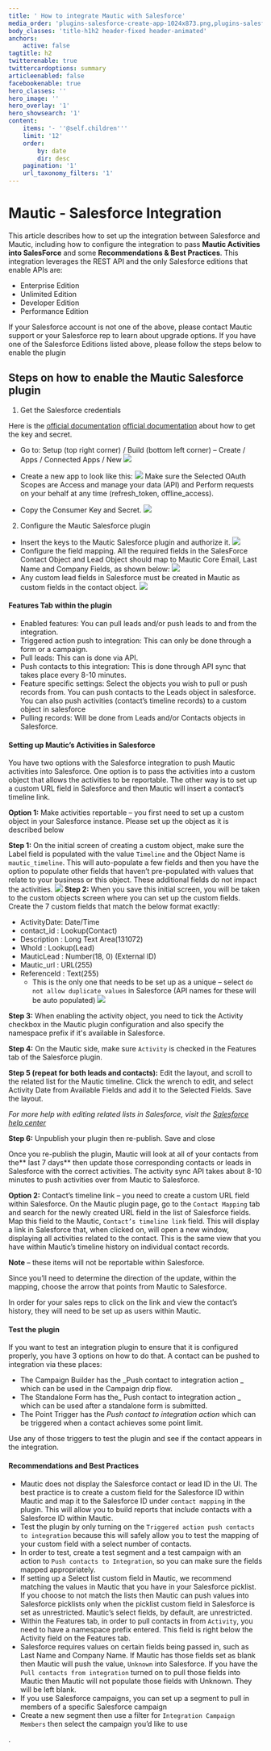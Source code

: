 ```yaml
---
title: ' How to integrate Mautic with Salesforce'
media_order: 'plugins-salesforce-create-app-1024x873.png,plugins-salesforce-create-app-form.png,plugins-salesforce-create-app-keys.png,plugins-salesforce-authorize.png,Screen-Shot-2018-10-10-at-11.40.25-AM.png,custom-fields-1024x393.png,plugins-salesforce-timeline-ddb2866a.png,plugins-salesforce-object-3f5313d3.png'
body_classes: 'title-h1h2 header-fixed header-animated'
anchors:
    active: false
tagtitle: h2
twitterenable: true
twittercardoptions: summary
articleenabled: false
facebookenable: true
hero_classes: ''
hero_image: ''
hero_overlay: '1'
hero_showsearch: '1'
content:
    items: '- ''@self.children'''
    limit: '12'
    order:
        by: date
        dir: desc
    pagination: '1'
    url_taxonomy_filters: '1'
---
```


# Mautic - Salesforce Integration

This article describes how to set up the integration between Salesforce and Mautic, including how to configure the integration to pass **Mautic Activities into SalesForce** and some **Recommendations & Best Practices**. This integration leverages the REST API and the only Salesforce editions that enable APIs are:
* Enterprise Edition
* Unlimited Edition
* Developer Edition
* Performance Edition

If your Salesforce account is not one of the above, please contact Mautic support or your Salesforce rep to learn about upgrade options.
If you have one of the Salesforce Editions listed above, please follow the steps below to enable the plugin

## Steps on how to enable the Mautic Salesforce plugin
1. Get the Salesforce credentials

Here is the [official documentation] [official documentation] about how to get the key and secret.

* Go to: Setup (top right corner) / Build (bottom left corner) – Create / Apps / Connected Apps / New
![](plugins-salesforce-create-app-1024x873.png)

*  Create a new app to look like this:
![](plugins-salesforce-create-app-form.png)
Make sure the Selected OAuth Scopes are Access and manage your data (API) and Perform requests on your behalf at any time (refresh_token, offline_access).
* Copy the Consumer Key and Secret.
![](plugins-salesforce-create-app-keys.png)

2. Configure the Mautic Salesforce plugin

* Insert the keys to the Mautic Salesforce plugin and authorize it.
![](plugins-salesforce-authorize.png)
*  Configure the field mapping.  All the required fields in the SalesForce Contact Object and Lead Object should map to Mautic Core Email, Last Name and Company Fields, as shown below:
![](Screen-Shot-2018-10-10-at-11.40.25-AM.png)
*  Any custom lead fields in Salesforce must be created in Mautic as custom fields in the contact object.
![](custom-fields-1024x393.png)
#### Features Tab within the plugin
* Enabled features: You can pull leads and/or push leads to and from the integration.
* Triggered action push to integration: This can only be done through a form or a campaign.
* Pull leads: This can is done via API.
* Push contacts to this integration: This is done through API sync that takes place every 8-10 minutes.
* Feature specific settings: Select the objects you wish to pull or push records from. You can push contacts to the Leads object in salesforce. You can also push activities (contact’s timeline records) to a custom object in salesforce
* Pulling records: Will be done from Leads and/or Contacts objects in Salesforce.

#### Setting up Mautic’s Activities in Salesforce
You have two options with the Salesforce integration to push Mautic activities into Salesforce. One option is to pass the activities into a custom object that allows the activities to be reportable. The other way is to set up a custom URL field in Salesforce and then Mautic will insert a contact’s timeline link.

**Option 1:** Make activities reportable – you first need to set up a custom object in your Salesforce instance. Please set up the object as it is described below

**Step 1:** On the initial screen of creating a custom object, make sure the Label field is populated with the value `Timeline` and the Object Name is `mautic_timeline`. This will auto-populate a few fields and then you have the option to populate other fields that haven’t pre-populated with values that relate to your business or this object. These additional fields do not impact the activities.
![](plugins-salesforce-timeline-ddb2866a.png)
**Step 2:** When you save this initial screen, you will be taken to the custom objects screen where you can set up the custom fields. Create the 7 custom fields that match the below format exactly:
* ActivityDate: Date/Time
* contact_id : Lookup(Contact)
* Description : Long Text Area(131072)
* WhoId : Lookup(Lead)
* MauticLead : Number(18, 0) (External ID)
* Mautic_url : URL(255)
* ReferenceId : Text(255)
  *  This is the only one that needs to be set up as a unique – select `do not allow duplicate values` in Salesforce (API names for these will be auto populated)
 ![](plugins-salesforce-object-3f5313d3.png)

**Step 3:** When enabling the activity object, you need to tick the Activity checkbox in the Mautic plugin configuration and also specify the namespace prefix if it's available in Salesforce.

**Step 4:** On the Mautic side, make sure `Activity` is checked in the Features tab of the Salesforce plugin.

**Step 5 (repeat for both leads and contacts):** Edit the layout, and scroll to the related list for the Mautic timeline. Click the wrench to edit, and select Activity Date from Available Fields and add it to the Selected Fields. Save the layout.

_For more help with editing related lists in Salesforce, visit the [Salesforce help center][Salesforce help center]_

**Step 6:** Unpublish your plugin then re-publish. Save and close


Once you re-publish the plugin, Mautic will look at all of your contacts from the** last 7 days** then update those corresponding contacts or leads in Salesforce with the correct activities. The activity sync API takes about 8-10 minutes to push activities over from Mautic to Salesforce.

**Option 2:** Contact’s timeline link – you need to create a custom URL field within Salesforce. On the Mautic plugin page, go to the `Contact Mapping` tab and search for the newly created URL field in the list of Salesforce fields. Map this field to the Mautic, `Contact’s timeline link` field. This will display a link in Salesforce that, when clicked on, will open a new window, displaying all activities related to the contact. This is the same view that you have within Mautic’s timeline history on individual contact records. 

**Note** – these items will not be reportable within Salesforce.

Since you’ll need to determine the direction of the update, within the mapping, choose the arrow that points from Mautic to Salesforce.

In order for your sales reps to click on the link and view the contact’s history, they will need to be set up as users within Mautic.

#### Test the plugin

If you want to test an integration plugin to ensure that it is configured properly, you have 3 options on how to do that. A contact can be pushed to integration via these places:

* The Campaign Builder has the _Push contact to integration action _ which can be used in the Campaign drip flow.
* The Standalone Form has the_ Push contact to integration action _ which can be used after a standalone form is submitted.
* The Point Trigger has the _Push contact to integration action_ which can be triggered when a contact achieves some point limit.

Use any of those triggers to test the plugin and see if the contact appears in the integration.

#### Recommendations and Best Practices
* Mautic does not display the Salesforce contact or lead ID in the UI. The best practice is to create a custom field for the Salesforce ID within Mautic and map it to the Salesforce ID under `contact mapping` in the plugin. This will allow you to build reports that include contacts with a Salesforce ID within Mautic.
* Test the plugin by only turning on the `Triggered action push contacts to integration` because this will safely allow you to test the mapping of your custom field with a select number of contacts.
* In order to test, create a test segment and a test campaign with an action to `Push contacts to Integration`, so you can make sure the fields mapped appropriately.
* If setting up a Select list custom field in Mautic, we recommend matching the values in Mautic that you have in your Salesforce picklist. If you choose to not match the lists then Mautic can push values into Salesforce picklists only when the picklist custom field in Salesforce is set as unrestricted. Mautic’s select fields, by default, are unrestricted.
* Within the Features tab, in order to pull contacts in from `Activity`, you need to have a namespace prefix entered. This field is right below the Activity field on the Features tab.
* Salesforce requires values on certain fields being passed in, such as Last Name and Company Name. If Mautic has those fields set as blank then Mautic will push the value, `Unknown` into Salesforce. If you have the `Pull contacts from integration` turned on to pull those fields into Mautic then Mautic will not populate those fields with Unknown. They will be left blank.
* If you use Salesforce campaigns, you can set up a segment to pull in members of a specific Salesforce campaign
 * Create a new segment then use a filter for `Integration Campaign Members` then select the campaign you’d like to use



 [official documentation]: <https://feedback.uservoice.com/>
 [Salesforce help center]: <https://help.salesforce.com/articleView?id=customizing_related_lists.htm&type=5>


.

